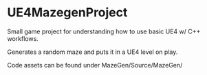 # UE4MazegenProject
Small game project for understanding how to use basic UE4 w/ C++ workflows.

Generates a random maze and puts it in a UE4 level on play.

Code assets can be found under MazeGen/Source/MazeGen/
